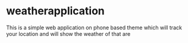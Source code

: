 # weatherapplication
This is a simple web application on phone based theme which will track your location and will show the weather of that are
